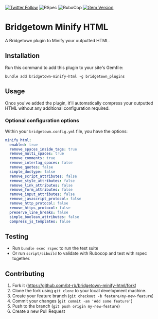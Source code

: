 [![Twitter Follow](https://img.shields.io/twitter/follow/MikeRogers0?label=Follow%20%40MikeRogers0%20For%20Updates&style=social)](https://twitter.com/MikeRogers0)
![RSpec](https://github.com/bt-rb/bridgetown-minify-html/workflows/RSpec/badge.svg)
![RuboCop](https://github.com/bt-rb/bridgetown-minify-html/workflows/RuboCop/badge.svg)
[![Gem Version](https://badge.fury.io/rb/bridgetown-minify-html.svg)](https://badge.fury.io/rb/bridgetown-minify-html)

# Bridgetown Minify HTML

A Bridgetown plugin to Minify your outputted HTML.

## Installation

Run this command to add this plugin to your site's Gemfile:

```shell
bundle add bridgetown-minify-html -g bridgetown_plugins
```

## Usage

Once you've added the plugin, it'll automatically compress your outputted HTML without any additional configuration required.

### Optional configuration options

Within your `bridgetown.config.yml` file, you have the options:

```yml
minify_html:
  enabled: true
  remove_spaces_inside_tags: true
  remove_multi_spaces: true
  remove_comments: true
  remove_intertag_spaces: false
  remove_quotes: false
  simple_doctype: false
  remove_script_attributes: false
  remove_style_attributes: false
  remove_link_attributes: false
  remove_form_attributes: false
  remove_input_attributes: false
  remove_javascript_protocol: false
  remove_http_protocol: false
  remove_https_protocol: false
  preserve_line_breaks: false
  simple_boolean_attributes: false
  compress_js_templates: false
```

## Testing

* Run `bundle exec rspec` to run the test suite
* Or run `script/cibuild` to validate with Rubocop and test with rspec together.

## Contributing

1. Fork it (https://github.com/bt-rb/bridgetown-minify-html/fork)
2. Clone the fork using `git clone` to your local development machine.
3. Create your feature branch (`git checkout -b feature/my-new-feature`)
4. Commit your changes (`git commit -am 'Add some feature'`)
5. Push to the branch (`git push origin my-new-feature`)
6. Create a new Pull Request
